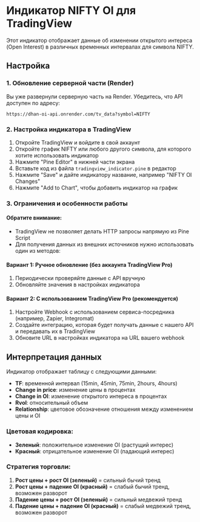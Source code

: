 # Индикатор NIFTY OI для TradingView

Этот индикатор отображает данные об изменении открытого интереса (Open Interest) в различных временных интервалах для символа NIFTY.

## Настройка

### 1. Обновление серверной части (Render)

Вы уже развернули серверную часть на Render. Убедитесь, что API доступен по адресу:
```
https://dhan-oi-api.onrender.com/tv_data?symbol=NIFTY
```

### 2. Настройка индикатора в TradingView

1. Откройте TradingView и войдите в свой аккаунт
2. Откройте график NIFTY или любого другого символа, для которого хотите использовать индикатор
3. Нажмите "Pine Editor" в нижней части экрана
4. Вставьте код из файла `tradingview_indicator.pine` в редактор
5. Нажмите "Save" и дайте индикатору название, например "NIFTY OI Changes"
6. Нажмите "Add to Chart", чтобы добавить индикатор на график

### 3. Ограничения и особенности работы

#### Обратите внимание:
- TradingView не позволяет делать HTTP запросы напрямую из Pine Script
- Для получения данных из внешних источников нужно использовать один из методов:

#### Вариант 1: Ручное обновление (без аккаунта TradingView Pro)
1. Периодически проверяйте данные с API вручную
2. Обновляйте значения в настройках индикатора

#### Вариант 2: С использованием TradingView Pro (рекомендуется)
1. Настройте Webhook с использованием сервиса-посредника (например, Zapier, Integromat)
2. Создайте интеграцию, которая будет получать данные с нашего API и передавать их в TradingView
3. Обновите URL в настройках индикатора на URL вашего webhook

## Интерпретация данных

Индикатор отображает таблицу с следующими данными:
- **TF**: временной интервал (15min, 45min, 75min, 2hours, 4hours)
- **Change in price**: изменение цены в процентах
- **Change in OI**: изменение открытого интереса в процентах
- **Rvol**: относительный объем
- **Relationship**: цветовое обозначение отношения между изменением цены и OI

### Цветовая кодировка:
- **Зеленый**: положительное изменение OI (растущий интерес)
- **Красный**: отрицательное изменение OI (падающий интерес)

### Стратегия торговли:
1. **Рост цены + рост OI (зеленый)** = сильный бычий тренд
2. **Рост цены + падение OI (красный)** = слабый бычий тренд, возможен разворот
3. **Падение цены + рост OI (зеленый)** = сильный медвежий тренд
4. **Падение цены + падение OI (красный)** = слабый медвежий тренд, возможен разворот 